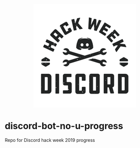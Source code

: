 <div style="text-align: center;">
  <img src="images/hack_lockups_black.png" />
</div>

# discord-bot-no-u-progress
Repo for Discord hack week 2019 progress
